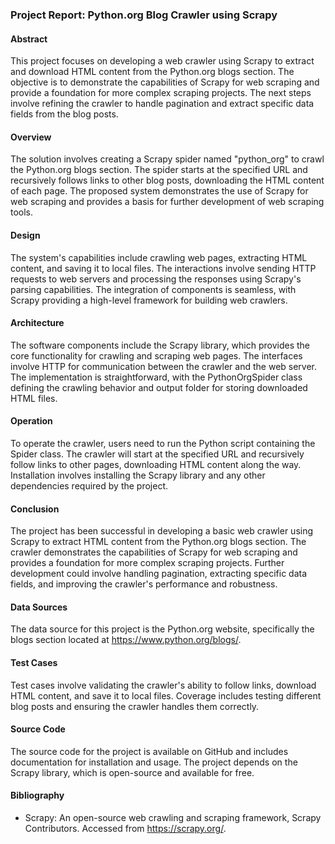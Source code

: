 ### Project Report: Python.org Blog Crawler using Scrapy

#### Abstract
This project focuses on developing a web crawler using Scrapy to extract and download HTML content from the Python.org blogs section. The objective is to demonstrate the capabilities of Scrapy for web scraping and provide a foundation for more complex scraping projects. The next steps involve refining the crawler to handle pagination and extract specific data fields from the blog posts.

#### Overview
The solution involves creating a Scrapy spider named "python_org" to crawl the Python.org blogs section. The spider starts at the specified URL and recursively follows links to other blog posts, downloading the HTML content of each page. The proposed system demonstrates the use of Scrapy for web scraping and provides a basis for further development of web scraping tools.

#### Design
The system's capabilities include crawling web pages, extracting HTML content, and saving it to local files. The interactions involve sending HTTP requests to web servers and processing the responses using Scrapy's parsing capabilities. The integration of components is seamless, with Scrapy providing a high-level framework for building web crawlers.

#### Architecture
The software components include the Scrapy library, which provides the core functionality for crawling and scraping web pages. The interfaces involve HTTP for communication between the crawler and the web server. The implementation is straightforward, with the PythonOrgSpider class defining the crawling behavior and output folder for storing downloaded HTML files.

#### Operation
To operate the crawler, users need to run the Python script containing the Spider class. The crawler will start at the specified URL and recursively follow links to other pages, downloading HTML content along the way. Installation involves installing the Scrapy library and any other dependencies required by the project.

#### Conclusion
The project has been successful in developing a basic web crawler using Scrapy to extract HTML content from the Python.org blogs section. The crawler demonstrates the capabilities of Scrapy for web scraping and provides a foundation for more complex scraping projects. Further development could involve handling pagination, extracting specific data fields, and improving the crawler's performance and robustness.

#### Data Sources
The data source for this project is the Python.org website, specifically the blogs section located at https://www.python.org/blogs/.

#### Test Cases
Test cases involve validating the crawler's ability to follow links, download HTML content, and save it to local files. Coverage includes testing different blog posts and ensuring the crawler handles them correctly.

#### Source Code
The source code for the project is available on GitHub and includes documentation for installation and usage. The project depends on the Scrapy library, which is open-source and available for free.

#### Bibliography
- Scrapy: An open-source web crawling and scraping framework, Scrapy Contributors. Accessed from https://scrapy.org/.